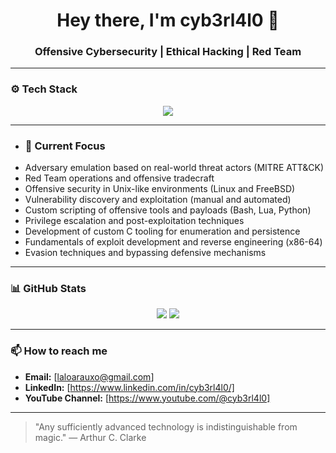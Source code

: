 <div align="center">
  <h1>Hey there, I'm cyb3rl4l0 👋</h1>
  <h3>Offensive Cybersecurity | Ethical Hacking | Red Team </h3>
</div>

---

### ⚙️ Tech Stack
<div align="center">
  <img src="https://skillicons.dev/icons?i=bash,vim,c,lua,python,linux,bsd,debian,git,github" />
</div>

---

- ### 🧠 Current Focus
- Adversary emulation based on real-world threat actors (MITRE ATT&CK)
- Red Team operations and offensive tradecraft
- Offensive security in Unix-like environments (Linux and FreeBSD)
- Vulnerability discovery and exploitation (manual and automated)
- Custom scripting of offensive tools and payloads (Bash, Lua, Python)
- Privilege escalation and post-exploitation techniques
- Development of custom C tooling for enumeration and persistence
- Fundamentals of exploit development and reverse engineering (x86-64)
- Evasion techniques and bypassing defensive mechanisms

---

### 📊 GitHub Stats
<div align="center">
  <img src="https://github-readme-stats.vercel.app/api?username=cyb3rl4l0&show_icons=true&theme=radical" />
  <img src="https://github-readme-stats.vercel.app/api/top-langs/?username=cyb3rl4l0&layout=compact&theme=radical" />
</div>

---

### 📫 How to reach me
- **Email:** [laloarauxo@gmail.com]
- **LinkedIn:** [https://www.linkedin.com/in/cyb3rl4l0/]
- **YouTube Channel:** [https://www.youtube.com/@cyb3rl4l0]

---

> "Any sufficiently advanced technology is indistinguishable from magic." — Arthur C. Clarke

